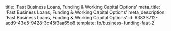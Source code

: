 title: 'Fast Business Loans, Funding & Working Capital Options'
meta_title: 'Fast Business Loans, Funding & Working Capital Options'
meta_description: 'Fast Business Loans, Funding & Working Capital Options'
id: 63833712-acd9-43e5-9428-3c45f3aa65e8
template: lp/business-funding-fast-2
